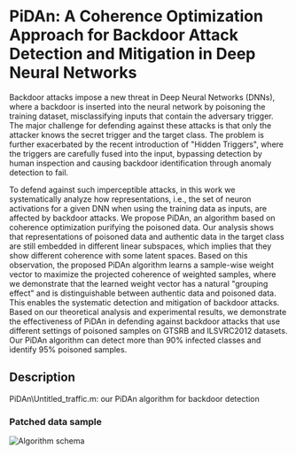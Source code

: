 # PiDAn: A Coherence Optimization Approach for Backdoor Attack Detection and Mitigation in Deep Neural Networks
Backdoor attacks impose a new threat in Deep Neural Networks (DNNs), where a backdoor is inserted into the neural network by poisoning the training dataset, 
misclassifying inputs that contain the adversary trigger. The major challenge for defending against these attacks is that only the attacker knows 
the secret trigger and the target class. The problem is further exacerbated by the recent introduction of "Hidden Triggers", 
where the triggers are carefully fused into the input, bypassing detection by human inspection and causing backdoor identification through 
anomaly detection to fail.

To defend against such imperceptible attacks, in this work we systematically analyze how representations, i.e., the set of neuron activations for 
a given DNN when using the training data as inputs, are affected by backdoor attacks. We propose PiDAn, an algorithm based on 
coherence optimization purifying the poisoned data. Our analysis shows that representations of poisoned data and authentic data in the target class 
are still embedded in different linear subspaces, which implies that they show different coherence with some latent spaces. Based on this observation, 
the proposed PiDAn algorithm learns a sample-wise weight vector to maximize the projected coherence of weighted samples, where we demonstrate that 
the learned weight vector has a natural "grouping effect" and is distinguishable between authentic data and poisoned data. This enables the systematic 
detection and mitigation of backdoor attacks. Based on our theoretical analysis and experimental results, we demonstrate the effectiveness of PiDAn 
in defending against backdoor attacks that use different settings of poisoned samples on GTSRB and ILSVRC2012 datasets. Our PiDAn algorithm can detect 
more than 90\% infected classes and identify 95\% poisoned samples.

## Description
PiDAn\Untitled_traffic.m: our PiDAn algorithm for backdoor detection

### Patched data sample
![Algorithm schema](./images/schema.jpg)
